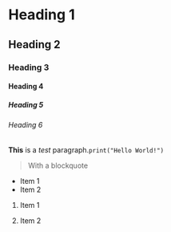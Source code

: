 # Heading 1
## Heading 2
### Heading 3
#### Heading 4
##### Heading 5
###### Heading 6
**This** is a *test* paragraph.`print("Hello World!")`
> With a blockquote

* Item 1
* Item 2

1. Item 1

2. Item 2
